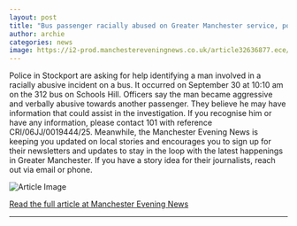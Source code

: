 ```yaml
---
layout: post
title: "Bus passenger racially abused on Greater Manchester service, police say"
author: archie
categories: news
image: https://i2-prod.manchestereveningnews.co.uk/article32636877.ece/ALTERNATES/s1200/559280380_1223189309846681_57822.jpg
---
```

Police in Stockport are asking for help identifying a man involved in a racially abusive incident on a bus. It occurred on September 30 at 10:10 am on the 312 bus on Schools Hill. Officers say the man became aggressive and verbally abusive towards another passenger. They believe he may have information that could assist in the investigation. If you recognise him or have any information, please contact 101 with reference CRI/06JJ/0019444/25. Meanwhile, the Manchester Evening News is keeping you updated on local stories and encourages you to sign up for their newsletters and updates to stay in the loop with the latest happenings in Greater Manchester. If you have a story idea for their journalists, reach out via email or phone.

![Article Image](https://i2-prod.manchestereveningnews.co.uk/article32636877.ece/ALTERNATES/s1200/559280380_1223189309846681_57822.jpg)

[Read the full article at Manchester Evening News](https://www.manchestereveningnews.co.uk/news/greater-manchester-news/police-launch-cctv-appeal-after-32636764)

---
